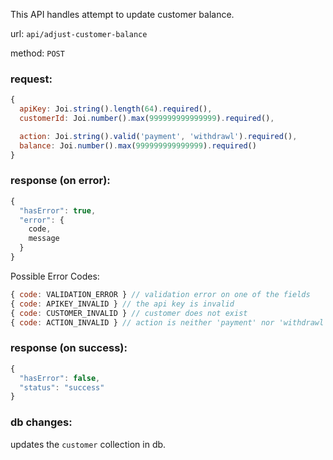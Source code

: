 This API handles attempt to update customer balance.

url: `api/adjust-customer-balance`

method: `POST`

### request: 
```js
{
  apiKey: Joi.string().length(64).required(),
  customerId: Joi.number().max(999999999999999).required(),

  action: Joi.string().valid('payment', 'withdrawl').required(), 
  balance: Joi.number().max(999999999999999).required()
}
```

### response (on error):
```js
{
  "hasError": true,
  "error": {
    code,
    message
  }
}
```

Possible Error Codes:
```js
{ code: VALIDATION_ERROR } // validation error on one of the fields
{ code: APIKEY_INVALID } // the api key is invalid
{ code: CUSTOMER_INVALID } // customer does not exist
{ code: ACTION_INVALID } // action is neither 'payment' nor 'withdrawl'
```

### response (on success):
```js
{
  "hasError": false,
  "status": "success"
}
```

### db changes:
updates the `customer` collection in db.